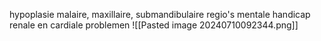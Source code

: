 hypoplasie malaire, maxillaire, submandibulaire regio's 
mentale handicap
renale en cardiale problemen
![[Pasted image 20240710092344.png]]